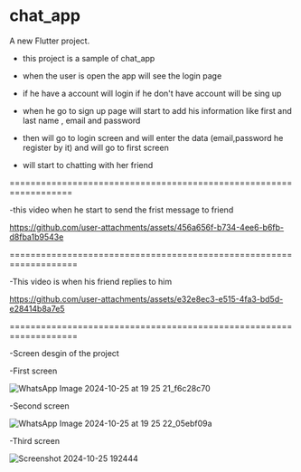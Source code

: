 # chat_app

A new Flutter project.


- this project is a sample of chat_app

- when the user is open the app will see the login page

- if he have a account will login if he don't have account will be sing up

- when he go to sign up page will start to add his information like first and last name , email and password

- then will go to login screen and will enter the data (email,password he register by it) and will go to first screen

- will start to chatting with her friend 

==================================================================

-this video when he start to send the frist message to friend 

https://github.com/user-attachments/assets/456a656f-b734-4ee6-b6fb-d8fba1b9543e

===================================================================

-This video is when his friend replies to him

https://github.com/user-attachments/assets/e32e8ec3-e515-4fa3-bd5d-e28414b8a7e5

===================================================================

-Screen desgin of the project

-First screen 

![WhatsApp Image 2024-10-25 at 19 25 21_f6c28c70](https://github.com/user-attachments/assets/5f008c34-d1a8-4c6f-ab47-a9c3cb331f31)

-Second screen

![WhatsApp Image 2024-10-25 at 19 25 22_05ebf09a](https://github.com/user-attachments/assets/10ae89df-fdf4-4bca-869d-c2298bd276e3)

-Third screen 

![Screenshot 2024-10-25 192444](https://github.com/user-attachments/assets/0b065e34-e9d6-4263-a109-eae1a9d18d53)


